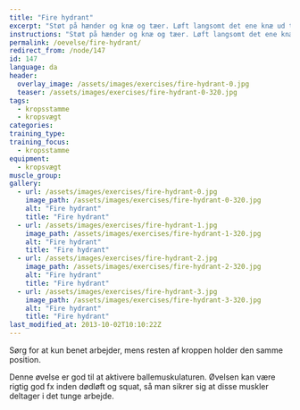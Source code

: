 ```yaml
---
title: "Fire hydrant"
excerpt: "Støt på hænder og knæ og tæer. Løft langsomt det ene knæ ud til siden, indtil underbenet er parallelt med jorden. Sænk det langsomt igen."
instructions: "Støt på hænder og knæ og tæer. Løft langsomt det ene knæ ud til siden, indtil underbenet er parallelt med jorden. Sænk det langsomt igen."
permalink: /oevelse/fire-hydrant/
redirect_from: /node/147
id: 147
language: da
header:
  overlay_image: /assets/images/exercises/fire-hydrant-0.jpg
  teaser: /assets/images/exercises/fire-hydrant-0-320.jpg
tags:
  - kropsstamme
  - kropsvægt
categories:
training_type: 
training_focus: 
  - kropsstamme
equipment:
  - kropsvægt
muscle_group:
gallery:
  - url: /assets/images/exercises/fire-hydrant-0.jpg
    image_path: /assets/images/exercises/fire-hydrant-0-320.jpg
    alt: "Fire hydrant"
    title: "Fire hydrant"
  - url: /assets/images/exercises/fire-hydrant-1.jpg
    image_path: /assets/images/exercises/fire-hydrant-1-320.jpg
    alt: "Fire hydrant"
    title: "Fire hydrant"
  - url: /assets/images/exercises/fire-hydrant-2.jpg
    image_path: /assets/images/exercises/fire-hydrant-2-320.jpg
    alt: "Fire hydrant"
    title: "Fire hydrant"
  - url: /assets/images/exercises/fire-hydrant-3.jpg
    image_path: /assets/images/exercises/fire-hydrant-3-320.jpg
    alt: "Fire hydrant"
    title: "Fire hydrant"
last_modified_at: 2013-10-02T10:10:22Z
---
```


Sørg for at kun benet arbejder, mens resten af kroppen holder den samme position.

Denne øvelse er god til at aktivere ballemuskulaturen. Øvelsen kan være rigtig god fx inden dødløft og squat, så man sikrer sig at disse muskler deltager i det tunge arbejde.
